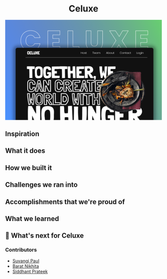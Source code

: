 <h1 align="center">Celuxe</h1>

![](./assets/preview.png)

## Inspiration

## What it does

## How we built it️

## Challenges we ran into

## Accomplishments that we're proud of

## What we learned

## 🔮 What's next for Celuxe

### Contributors

- [Suvangi Paul](https://github.com/suvangipaul)
- [Barat Nikhita](https://github.com/nikhitaBarat/)
- [Siddhant Prateek](https://github.com/siddhantprateek)
